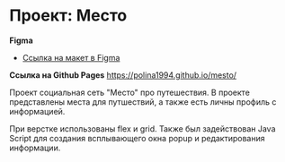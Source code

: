 # Проект: Место

**Figma**

* [Ссылка на макет в Figma](https://www.figma.com/file/2cn9N9jSkmxD84oJik7xL7/JavaScript.-Sprint-4?node-id=0%3A1)

**Ссылка на Github Pages**
https://polina1994.github.io/mesto/


Проект социальная сеть "Место" про путешествия. В проекте представлены места для путшествий, а также есть личны профиль с информацией.

При верстке использованы flex  и grid. Также был задействован Java Script для создания всплывающего окна popup и редактирования информации.